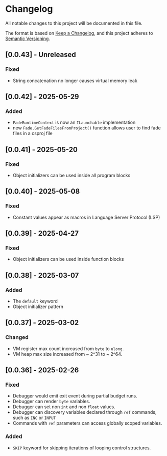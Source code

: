 # Changelog

All notable changes to this project will be documented in this file.

The format is based on [Keep a Changelog](https://keepachangelog.com/en/1.1.0/),
and this project adheres to [Semantic Versioning](https://semver.org/spec/v2.0.0.html).

## [0.0.43] - Unreleased

### Fixed
- String concatenation no longer causes virtual memory leak 

## [0.0.42] - 2025-05-29

### Added
- `FadeRuntimeContext` is now an `ILaunchable` implementation
- new `Fade.GetFadeFilesFromProject()` function allows user to find fade files in a csproj file

## [0.0.41] - 2025-05-20

### Fixed
- Object initializers can be used inside all program blocks 

## [0.0.40] - 2025-05-08

### Fixed
- Constant values appear as macros in Language Server Protocol (LSP)

## [0.0.39] - 2025-04-27

### Fixed
- Object initializers can be used inside function blocks

## [0.0.38] - 2025-03-07

### Added
- The `default` keyword
- Object initializer pattern

## [0.0.37] - 2025-03-02

### Changed
- VM register max count increased from `byte` to `ulong`.
- VM heap max size increased from ~ 2^31 to ~ 2^64. 

## [0.0.36] - 2025-02-26

### Fixed
- Debugger would emit exit event during partial budget runs. 
- Debugger can render `byte` variables.
- Debugger can set non `int` and non `float` values.
- Debugger can discovery variables declared through `ref` commands, such as 
  `INC` or `INPUT`
- Commands with `ref` parameters can access globally scoped variables.

### Added
- `SKIP` keyword for skipping iterations of looping control structures. 